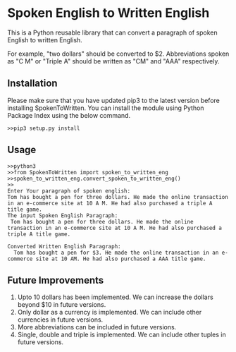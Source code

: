 # Spoken English to Written English
This is a Python reusable library that can convert a paragraph of spoken English to written English.

For example, "two dollars" should be converted to $2. Abbreviations spoken as "C M" or "Triple A" should be written as "CM" and "AAA" respectively.

## Installation
Please make sure that you have updated pip3 to the latest version before installing SpokenToWritten.
You can install the module using Python Package Index using the below command.
```
>>pip3 setup.py install
```

## Usage
```
>>python3
>>from SpokenToWritten import spoken_to_written_eng
>>spoken_to_written_eng.convert_spoken_to_written_eng()
>>
Enter Your paragraph of spoken english:
Tom has bought a pen for three dollars. He made the online transaction in an e-commerce site at 10 A M. He had also purchased a triple A title game.
The input Spoken English Paragraph:
 Tom has bought a pen for three dollars. He made the online transaction in an e-commerce site at 10 A M. He had also purchased a triple A title game.

Converted Written English Paragraph:
  Tom has bought a pen for $3. He made the online transaction in an e-commerce site at 10 AM. He had also purchased a AAA title game.
```
  
## Future Improvements
1. Upto 10 dollars has been implemented. We can increase the dollars beyond $10 in future versions.
2. Only dollar as a currency is implemented. We can include other currencies in future versions.
3. More abbreviations can be included in future versions.
4. Single, double and triple is implemented. We can include other tuples in future versions.
